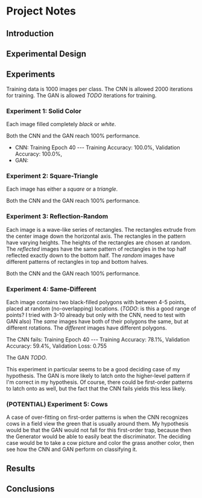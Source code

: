 # Project Notes

## Introduction

## Experimental Design

## Experiments

Training data is 1000 images per class.
The CNN is allowed 2000 iterations for training.
The GAN is allowed *TODO* iterations for training.

### Experiment 1: Solid Color

Each image filled completely _black_ or _white_.

Both the CNN and the GAN reach 100% performance.
- CNN: Training Epoch 40 --- Training Accuracy: 100.0%, Validation Accuracy: 100.0%,
- GAN:

### Experiment 2: Square-Triangle

Each image has either a _square_ or a _triangle_.

Both the CNN and the GAN reach 100% performance.

### Experiment 3: Reflection-Random

Each image is a wave-like series of rectangles.
The rectangles extrude from the center image down the horizontal axis.
The rectangles in the pattern have varying heights.
The heights of the rectangles are chosen at random.
The _reflected_ images have the same pattern of rectangles in the top half reflected exactly down to the bottom half.
The _random_ images have different patterns of rectangles in top and bottom halves.

Both the CNN and the GAN reach 100% performance.

### Experiment 4: Same-Different

Each image contains two black-filled polygons with between 4-5 points, placed at random (no-overlapping) locations.
(*TODO*: is this a good range of points? I tried with 3-10 already but only with the CNN, need to test with GAN also)
The _same_ images have both of their polygons the same, but at different rotations.
The _different_ images have different polygons.

The CNN fails:
Training Epoch 40 --- Training Accuracy:  78.1%, Validation Accuracy:  59.4%,  Validation Loss: 0.755

The GAN *TODO*.

This experiment in particular seems to be a good deciding case of my hypothesis. The GAN is more likely to latch onto the higher-level pattern if I'm correct in my hypothesis.
Of course, there could be first-order patterns to latch onto as well, but the fact that the CNN fails yields this less likely.

### (POTENTIAL) Experiment 5: Cows

A case of over-fitting on first-order patterns is when the CNN recognizes cows in a field view the green that is usually around them.
My hypothesis would be that the GAN would not fall for this first-order trap, because then the Generator would be able to easily beat the discriminator.
The deciding case would be to take a cow picture and color the grass another color, then see how the CNN and GAN perform on classifying it.

## Results

## Conclusions
